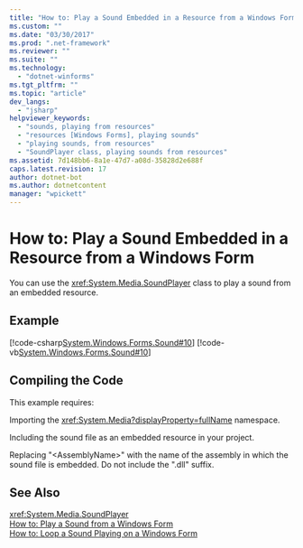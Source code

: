 ```yaml
---
title: "How to: Play a Sound Embedded in a Resource from a Windows Form | Microsoft Docs"
ms.custom: ""
ms.date: "03/30/2017"
ms.prod: ".net-framework"
ms.reviewer: ""
ms.suite: ""
ms.technology: 
  - "dotnet-winforms"
ms.tgt_pltfrm: ""
ms.topic: "article"
dev_langs: 
  - "jsharp"
helpviewer_keywords: 
  - "sounds, playing from resources"
  - "resources [Windows Forms], playing sounds"
  - "playing sounds, from resources"
  - "SoundPlayer class, playing sounds from resources"
ms.assetid: 7d148bb6-8a1e-47d7-a08d-35828d2e688f
caps.latest.revision: 17
author: dotnet-bot
ms.author: dotnetcontent
manager: "wpickett"
---
```

# How to: Play a Sound Embedded in a Resource from a Windows Form
You can use the <xref:System.Media.SoundPlayer> class to play a sound from an embedded resource.  
  
## Example  
 [!code-csharp[System.Windows.Forms.Sound#10](../../../../samples/snippets/csharp/VS_Snippets_Winforms/System.Windows.Forms.Sound/CS/soundtestform.cs#10)]
 [!code-vb[System.Windows.Forms.Sound#10](../../../../samples/snippets/visualbasic/VS_Snippets_Winforms/System.Windows.Forms.Sound/VB/soundtestform.vb#10)]  
  
## Compiling the Code  
 This example requires:  
  
 Importing the <xref:System.Media?displayProperty=fullName> namespace.  
  
 Including the sound file as an embedded resource in your project.  
  
 Replacing "\<AssemblyName>" with the name of the assembly in which the sound file is embedded. Do not include the ".dll" suffix.  
  
## See Also  
 <xref:System.Media.SoundPlayer>   
 [How to: Play a Sound from a Windows Form](../../../../docs/framework/winforms/controls/how-to-play-a-sound-from-a-windows-form.md)   
 [How to: Loop a Sound Playing on a Windows Form](../../../../docs/framework/winforms/controls/how-to-loop-a-sound-playing-on-a-windows-form.md)